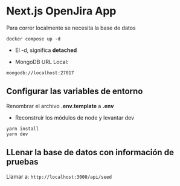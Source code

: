 # Next.js OpenJira App
Para correr localmente se necesita la base de datos
```
docker compose up -d
```
* El -d, significa __detached__

* MongoDB URL Local:
```
mongodb://localhost:27017
```

## Configurar las variables de entorno
Renombrar el archivo __.env.template__ a __.env__

* Reconstruir los módulos de node y levantar dev
```
yarn install
yarn dev
```

## LLenar la base de datos con información de pruebas

Llamar a:
``` http://localhost:3000/api/seed ``` 

